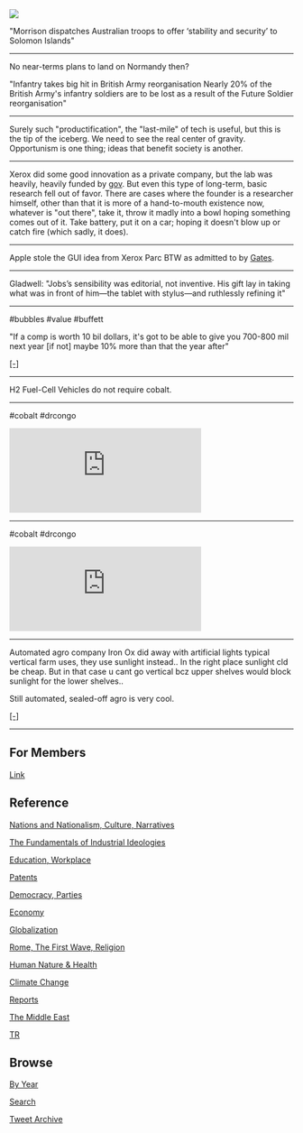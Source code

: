 <img src="https://drive.google.com/uc?export=view&id=1B2wf9R7AMH1d7Vw6e2mucLbIQ5NSjir7"/>


"Morrison dispatches Australian troops to offer ‘stability and
security’ to Solomon Islands"

---

No near-terms plans to land on Normandy then?

"Infantry takes big hit in British Army reorganisation Nearly 20% of
the British Army's infantry soldiers are to be lost as a result of the
Future Soldier reorganisation"

---

Surely such "productification", the "last-mile" of tech is useful, but
this is the tip of the iceberg. We need to see the real center of
gravity. Opportunism is one thing; ideas that benefit society is
another.

---

Xerox did some good innovation as a private company, but the lab
was heavily, heavily funded by [gov](2021/10/entrepreneuel-state-mazzucato.md#corplabs).
But even this type of long-term, basic research fell out of favor.
There are cases where the founder is a researcher himself, other than
that it is more of a hand-to-mouth existence now, whatever is "out there",
take it, throw it madly into a bowl hoping something comes out of
it. Take battery, put it on a car; hoping it doesn't blow up or catch
fire (which sadly, it does).

---

Apple stole the GUI idea from Xerox Parc BTW as admitted to by
[Gates](2021/10/the-one-device-merchant.md#xerox).

---

Gladwell: "Jobs’s sensibility was editorial, not inventive. His gift
lay in taking what was in front of him—the tablet with stylus—and
ruthlessly refining it"

---

\#bubbles \#value \#buffett

"If a comp is worth 10 bil dollars, it's got to be able to give you
700-800 mil next year [if not] maybe 10% more than that the year
after"

[[-]](https://youtu.be/o72rIKMQQyM?t=224)

---

H2 Fuel-Cell Vehicles do not require cobalt.

---

\#cobalt \#drcongo

<iframe width="340" src="https://www.youtube.com/embed/tROw6yAc-Uo?start=39&end=102" title="YouTube video player" frameborder="0" allow="accelerometer; autoplay; clipboard-write; encrypted-media; gyroscope; picture-in-picture" allowfullscreen></iframe>

---

\#cobalt \#drcongo

<iframe width="340" src="https://www.youtube.com/embed/_pEbf5fUgWU?start=73&end=111" title="YouTube video player" frameborder="0" allow="accelerometer; autoplay; clipboard-write; encrypted-media; gyroscope; picture-in-picture" allowfullscreen></iframe>

---


Automated agro company Iron Ox did away with artificial lights typical
vertical farm uses, they use sunlight instead.. In the right place
sunlight cld be cheap. But in that case u cant go vertical bcz upper
shelves would block sunlight for the lower shelves.. 

Still automated, sealed-off agro is very cool.

[[-]](https://ironox.com/iron-ox-origins/)

---

## For Members

[Link](https://thirdwave-members.herokuapp.com)

## Reference

[Nations and Nationalism, Culture, Narratives](/2013/02/nations-and-nationalism.md)

[The Fundamentals of Industrial Ideologies](/2011/04/fundamentals-of-industrial-ideologies.md)

[Education, Workplace](2017/09/education-workplace.md)

[Patents](/2018/09/patents.md)

[Democracy, Parties](/2016/11/democracy.md)

[Economy](/2018/05/economy.md)

[Globalization](/2018/09/globalization.md)

[Rome, The First Wave, Religion](/2017/12/rome.md)

[Human Nature & Health](/2020/07/human-nature.md)

[Climate Change](/2018/12/climate.md)

[Reports](/2019/05/reports.md)

[The Middle East](/2019/07/middleeast.md)

[TR](../tr)

## Browse

[By Year](years.md)

[Search](search.html)

[Tweet Archive](/tweets/README.md)


